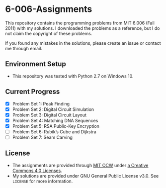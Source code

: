 # 6-006-Assignments

This repository contains the programming problems from MIT 6.006 (Fall 2011) with my solutions.
I downloaded the problems as a reference, but I do not claim the copyright of these problems.

If you found any mistakes in the solutions, please create an issue or contact me through email.

## Environment Setup

* This repository was tested with Python 2.7 on Windows 10.

## Current Progress

* [x] Problem Set 1: Peak Finding
* [x] Problem Set 2: Digital Circuit Simulation
* [x] Problem Set 3: Digital Circuit Layout
* [x] Problem Set 4: Matching DNA Sequences
* [x] Problem Set 5: RSA Public-Key Encryption
* [ ] Problem Set 6: Rubik’s Cube and Dijkstra
* [ ] Problem Set 7: Seam Carving

## License

* The assignments are provided through [MIT OCW](https://ocw.mit.edu/index.htm) under [a Creative Commons 4.0 Licenses](https://ocw.mit.edu/terms/).
* My solutions are provided under GNU General Public License v3.0. See `LICENSE` for more information.